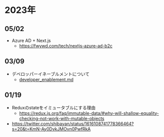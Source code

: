 # 2023年

## 05/02
* Azure AD + Next.js
  * https://fwywd.com/tech/nextjs-azure-ad-b2c

## 03/09
* デベロッパーイネーブルメントについて
  * [developer_enablement.md](developer_enablement.md)

## 01/19
* Reduxのstateをイミュータブルにする理由
  * https://redux.js.org/faq/immutable-data/#why-will-shallow-equality-checking-not-work-with-mutable-objects
* https://twitter.com/shibayan/status/1616108741778366464?s=20&t=KmN-Ay0DvkJMOvn0PwfRkA
